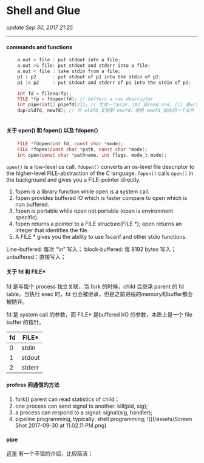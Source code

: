 # Shell and Glue
_update Sep 30, 2017  21:25_

---
#### commands and functions
```c
    a.out > file : put stdout into a file;
    a.out >& file: put stdout and stderr into a file;
    a.out < file : take stdin from a file;
    p1 | p2      : put stdout of p1 into the stdin of p2;
    p1 |& p2     : put stdout and stderr of p1 into the stdin of p2;

    int fd = fileno(fp);
    FILE *fp = fdopen(fd); // buffers a raw descriptor
    int pipe(int[] pipefd[2]); // 生成一个pipe，[0] 是read end, [1] 是write end; 
    dup(oldfd, newfd); // 将 oldfd 复制到 newfd，使得 newfd 指向同一个文件
    
```

#### 关于 open() 和 fopen() 以及 fdopen(）
```c
    FILE *fdopen(int fd, const char *mode);
    FILE *fopen(const char *path, const char *mode);
    int open(const char *pathname, int flags, mode_t mode);
```

`open()` is a low-level os call. `fdopen()` converts an os-level file descriptor to the higher-level FILE-abstraction of the C language. `fopen()` calls `open()` in the background and gives you a FILE-pointer directly.

1) fopen is a library function while open is a system call.
2) fopen provides buffered IO which is faster compare to open which is non buffered.
3) fopen is portable while open not portable (open is environment specific).
4) fopen returns a pointer to a FILE structure(FILE *); open returns an integer that identifies the file.
5) A FILE * gives you the ability to use fscanf and other stdio functions.

Line-buffered: 每次 “\n” 写入；
block-buffered: 每 8192 bytes 写入；
unbuffered：直接写入；

#### 关于 fd 和 FILE*
fd 是与每个 process 独立关联，当 fork 的时候，child 会继承 parent 的 fd table。当执行 exec 时，fd 也会被继承，但是之前进程的memory和buffer都会被抛弃。

fd 是 system call 的参数，而 FILE* 是buffered I/O 的参数，本质上是一个 file buffer 的指针。

|fd   | FILE*  | 
| --- | ------ |
|0    | stdin  |
|1    | stdout |
|2    | stderr |

#### profess 间通信的方法
1.  fork() parent can read statistics of child；
2.  one process can send signal to another: kill(pid, sig);
3.  a process can respond to a signal: signal(sig, handler);
4.  pipeline programming, typically: shell programming;
![](/assets/Screen Shot 2017-09-30 at 11.02.11 PM.png)

#### pipe
[这里](https://segmentfault.com/a/1190000009528245) 有一个不错的介绍，比较简洁；












